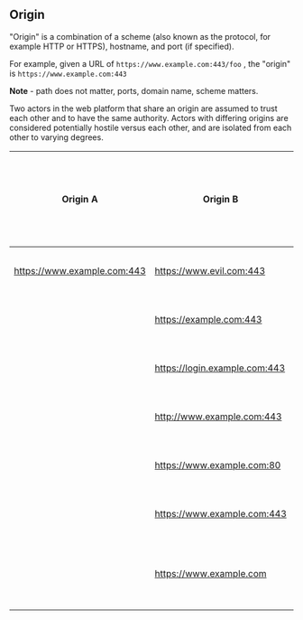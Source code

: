 
## Origin

"Origin" is a combination of a scheme (also known as the protocol, for example HTTP or HTTPS), hostname, and port (if specified).

For example, given a URL of `https://www.example.com:443/foo` , the "origin" is `https://www.example.com:443`

**Note** - path does not matter, ports, domain name, scheme matters.

Two actors in the web platform that share an origin are assumed to trust each other and to have the same authority. Actors with differing origins are considered potentially hostile versus each other, and are isolated from each other to varying degrees.

| Origin A | Origin B | Explanation of whether Origin A and B are "same-origin" or "cross-origin"
| --- | --- | --- |
| https://www.example.com:443 |	https://www.evil.com:443 | cross-origin: different domains
| | https://example.com:443 | cross-origin: different subdomains
| | https://login.example.com:443	| cross-origin: different subdomains
| | http://www.example.com:443 | cross-origin: different schemes
| | https://www.example.com:80 | cross-origin: different ports
| | https://www.example.com:443 | same-origin: exact match
| | https://www.example.com | same-origin: implicit port number (443) matches

